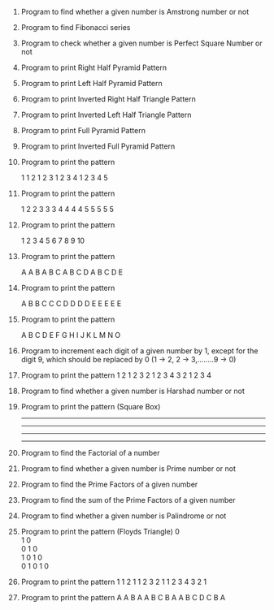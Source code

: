 1) Program to find whether a given number is Amstrong number or not
2) Program to find Fibonacci series 
3) Program to check whether a given number is Perfect Square Number or not
4) Program to print Right Half Pyramid Pattern
5) Program to print Left Half Pyramid Pattern
6) Program to print Inverted Right Half Triangle Pattern
7) Program to print Inverted Left Half Triangle Pattern
8) Program to print Full Pyramid Pattern
9) Program to print Inverted Full Pyramid Pattern
10) Program to print the pattern
    
    1
    1 2
    1 2 3
    1 2 3 4
    1 2 3 4 5
12) Program to print the pattern
    
    1
    2 2
    3 3 3
    4 4 4 4
    5 5 5 5 5
14) Program to print the pattern
    
     1
     2 3
     4 5 6
     7 8 9 10
16) Program to print the pattern
    
    A
    A B
    A B C
    A B C D
    A B C D E
17) Program to print the pattern
    
    A
    B B
    C C C
    D D D D
    E E E E E
18) Program to print the pattern

    A
    B C
    D E F
    G H I J
    K L M N O
19) Program to increment each digit of a given number by 1, except for the digit 9, which should be replaced by 0
    (1 -> 2, 2 -> 3,........9 -> 0)
20) Program to print the pattern
         1
       2 1 2
     3 2 1 2 3
   4 3 2 1 2 3 4
21) Program to find whether a given number is Harshad number or not
22) Program to print the pattern (Square Box)
    * * * *
    * * * *
    * * * *
    * * * *
24) Program to find the Factorial of a number
25) Program to find whether a given number is Prime number or not
26) Program to find the Prime Factors of a given number
27) Program to find the sum of the Prime Factors of a given number
28) Program to find whether a given number is Palindrome or not
29) Program to print the pattern (Floyds Triangle)
    0            
    1 0      
    0 1 0    
    1 0 1 0   
    0 1 0 1 0 
30) Program to print the pattern
         1
       1 2 1
     1 2 3 2 1
   1 2 3 4 3 2 1
32) Program to print the pattern
         A
       A B A
     A B C B A
    A B C D C B A
